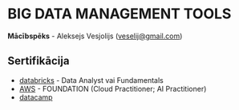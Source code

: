 # BIG DATA MANAGEMENT TOOLS
**Mācībspēks** - Aleksejs Vesjolijs (veselij@gmail.com)
## Sertifikācija
- [databricks](https://www.databricks.com/learn/training/certification) - Data Analyst vai Fundamentals
- [AWS](https://aws.amazon.com/certification/) - FOUNDATION (Cloud Practitioner; AI Practitioner) 
- [datacamp](https://www.datacamp.com/certification)
